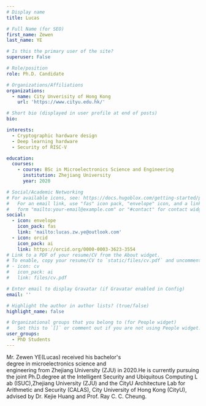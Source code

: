 ```yaml
---
# Display name
title: Lucas

# Full Name (for SEO)
first_name: Zewen
last_name: YE

# Is this the primary user of the site?
superuser: False

# Role/position
role: Ph.D. Candidate

# Organizations/Affiliations
organizations:
  - name: City Unverisity of Hong Kong
    url: 'https://www.cityu.edu.hk/'

# Short bio (displayed in user profile at end of posts)
bio: 

interests:
  - Cryptographic hardware design
  - Deep learning hardware
  - Security of RISC-V

education:
  courses:
    - course: BSc in Microelectronics Science and Engineering
      institution: Zhejiang University
      year: 2020

# Social/Academic Networking
# For available icons, see: https://docs.hugoblox.com/getting-started/page-builder/#icons
#   For an email link, use "fas" icon pack, "envelope" icon, and a link in the
#   form "mailto:your-email@example.com" or "#contact" for contact widget.
social:
  - icon: envelope
    icon_pack: fas
    link: 'mailto:lucas.zw.ye@outlook.com'
  - icon: orcid
    icon_pack: ai
    link: https://orcid.org/0000-0003-3623-3554
# Link to a PDF of your resume/CV from the About widget.
# To enable, copy your resume/CV to `static/files/cv.pdf` and uncomment the lines below.
# - icon: cv
#   icon_pack: ai
#   link: files/cv.pdf

# Enter email to display Gravatar (if Gravatar enabled in Config)
email: ''

# Highlight the author in author lists? (true/false)
highlight_name: false

# Organizational groups that you belong to (for People widget)
#   Set this to `[]` or comment out if you are not using People widget.
user_groups:
  - PhD Students
---
```


Mr. Zewen YE(Lucas) received his bachelor's degree in microelectronics science and engineering from Zhejiang University (ZJU) in 2020.He is currently pursuing the joint Ph.D.degree at the Intelligent Security and Ubiquitous Computing Lab (ISUC),Zhejiang University (ZJU) and the CityU Architecture Lab for Arithmetic and Security (CALAS), City University of Hong Kong (CityU), advised by Dr. Kejie Huang and Prof. Ray C. C. Cheung.
